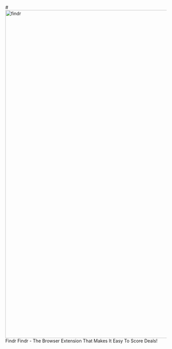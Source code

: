 #<img width="1024" height="1024" alt="findr" src="https://github.com/user-attachments/assets/49f134cf-06ac-485e-b388-4af1c8bbf050" /> Findr
Findr - The Browser Extension That Makes It Easy To Score Deals!
